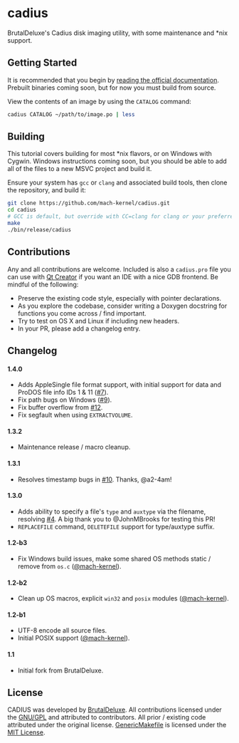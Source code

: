 # cadius

BrutalDeluxe's Cadius disk imaging utility, with some maintenance and *nix support.

## Getting Started

It is recommended that you begin by [reading the official documentation](http://brutaldeluxe.fr/products/crossdevtools/cadius/index.html). Prebuilt binaries coming soon, but for now you must build from source.

View the contents of an image by using the `CATALOG` command:

```bash
cadius CATALOG ~/path/to/image.po | less
```

## Building

This tutorial covers building for most *nix flavors, or on Windows with Cygwin. Windows instructions coming soon, but you should be able to add all of the files to a new MSVC project and build it.

Ensure your system has `gcc` or `clang` and associated build tools, then clone the repository, and build it:

```bash
git clone https://github.com/mach-kernel/cadius.git
cd cadius
# GCC is default, but override with CC=clang for clang or your preferred compiler
make
./bin/release/cadius
```

## Contributions

Any and all contributions are welcome. Included is also a `cadius.pro` file you can use with [Qt Creator](http://doc.qt.io/qtcreator/) if you want an IDE with a nice GDB frontend. Be mindful of the following:

- Preserve the existing code style, especially with pointer declarations.
- As you explore the codebase, consider writing a Doxygen docstring for functions you come across / find important.
- Try to test on OS X and Linux if including new headers.
- In your PR, please add a changelog entry.

## Changelog

#### 1.4.0
- Adds AppleSingle file format support, with initial support for data and ProDOS file info IDs 1 & 11 ([#7](https://github.com/mach-kernel/cadius/issues/7)).
- Fix path bugs on Windows ([#9](https://github.com/mach-kernel/cadius/issues/9)).
- Fix buffer overflow from [#12](https://github.com/mach-kernel/cadius/issues/12).
- Fix segfault when using `EXTRACTVOLUME`.

#### 1.3.2
- Maintenance release / macro cleanup.

#### 1.3.1
- Resolves timestamp bugs in [#10](https://github.com/mach-kernel/cadius/issues/10). Thanks, @a2-4am!

#### 1.3.0
- Adds ability to specify a file's `type` and `auxtype` via the filename, resolving [#4](https://github.com/mach-kernel/cadius/issues/4). A big thank you to @JohnMBrooks for testing this PR!
- `REPLACEFILE` command, `DELETEFILE` support for type/auxtype suffix. 

#### 1.2-b3
- Fix Windows build issues, make some shared OS methods static / remove from `os.c` ([@mach-kernel](https://github.com/mach-kernel)).

#### 1.2-b2
- Clean up OS macros, explicit `win32` and `posix` modules ([@mach-kernel](https://github.com/mach-kernel)).

#### 1.2-b1
- UTF-8 encode all source files.
- Initial POSIX support ([@mach-kernel](https://github.com/mach-kernel)).

#### 1.1
- Initial fork from BrutalDeluxe.

## License

CADIUS was developed by [BrutalDeluxe](http://brutaldeluxe.fr). All contributions licensed under the [GNU/GPL](https://github.com/mach-kernel/cadius/blob/master/LICENSE) and attributed to contributors. All prior / existing code attributed under the original license. [GenericMakefile](https://github.com/mbcrawfo/GenericMakefile) is licensed under the [MIT License](https://github.com/mbcrawfo/GenericMakefile/blob/master/LICENSE).
